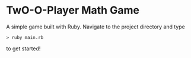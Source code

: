 # TwO-O-Player Math Game

A simple game built with Ruby. Navigate to the project directory and type
```
> ruby main.rb
```
to get started!